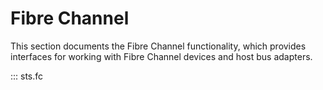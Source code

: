 # Fibre Channel

This section documents the Fibre Channel functionality, which provides interfaces
for working with Fibre Channel devices and host bus adapters.

::: sts.fc
